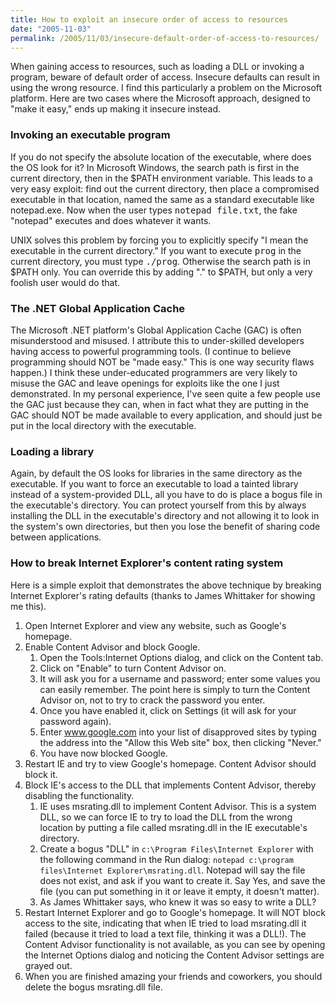 ```yaml
---
title: How to exploit an insecure order of access to resources
date: "2005-11-03"
permalink: /2005/11/03/insecure-default-order-of-access-to-resources/
---
```

When gaining access to resources, such as loading a DLL or invoking a program, beware of default order of access. Insecure defaults can result in using the wrong resource. I find this particularly a problem on the Microsoft platform. Here are two cases where the Microsoft approach, designed to "make it easy," ends up making it insecure instead.

### Invoking an executable program

If you do not specify the absolute location of the executable, where does the OS look for it? In Microsoft Windows, the search path is first in the current directory, then in the $PATH environment variable. This leads to a very easy exploit: find out the current directory, then place a compromised executable in that location, named the same as a standard executable like notepad.exe. Now when the user types <kbd>notepad file.txt</kbd>, the fake "notepad" executes and does whatever it wants.

UNIX solves this problem by forcing you to explicitly specify "I mean the executable in the current directory." If you want to execute <kbd>prog</kbd> in the current directory, you must type <kbd>./prog</kbd>. Otherwise the search path is in $PATH only. You can override this by adding "." to $PATH, but only a very foolish user would do that.

### The .NET Global Application Cache

The Microsoft .NET platform's Global Application Cache (GAC) is often misunderstood and misused. I attribute this to under-skilled developers having access to powerful programming tools. (I continue to believe programming should NOT be "made easy." This is one way security flaws happen.) I think these under-educated programmers are very likely to misuse the GAC and leave openings for exploits like the one I just demonstrated. In my personal experience, I've seen quite a few people use the GAC just because they can, when in fact what they are putting in the GAC should NOT be made available to every application, and should just be put in the local directory with the executable.

### Loading a library

Again, by default the OS looks for libraries in the same directory as the executable. If you want to force an executable to load a tainted library instead of a system-provided DLL, all you have to do is place a bogus file in the executable's directory. You can protect yourself from this by always installing the DLL in the executable's directory and not allowing it to look in the system's own directories, but then you lose the benefit of sharing code between applications.

### How to break Internet Explorer's content rating system

Here is a simple exploit that demonstrates the above technique by breaking Internet Explorer's rating defaults (thanks to James Whittaker for showing me this).

1.  Open Internet Explorer and view any website, such as Google's homepage.
2.  Enable Content Advisor and block Google. 
    1.  Open the Tools:Internet Options dialog, and click on the Content tab.
    2.  Click on "Enable" to turn Content Advisor on.
    3.  It will ask you for a username and password; enter some values you can easily remember. The point here is simply to turn the Content Advisor on, not to try to crack the password you enter.
    4.  Once you have enabled it, click on Settings (it will ask for your password again).
    5.  Enter www.google.com into your list of disapproved sites by typing the address into the "Allow this Web site" box, then clicking "Never."
    6.  You have now blocked Google.
3.  Restart IE and try to view Google's homepage. Content Advisor should block it.
4.  Block IE's access to the DLL that implements Content Advisor, thereby disabling the functionality. 
    1.  IE uses msrating.dll to implement Content Advisor. This is a system DLL, so we can force IE to try to load the DLL from the wrong location by putting a file called msrating.dll in the IE executable's directory.
    2.  Create a bogus "DLL" in `c:\Program Files\Internet Explorer` with the following command in the Run dialog: `notepad c:\program files\Internet Explorer\msrating.dll`. Notepad will say the file does not exist, and ask if you want to create it. Say Yes, and save the file (you can put something in it or leave it empty, it doesn't matter).
    3.  As James Whittaker says, who knew it was so easy to write a DLL?
5.  Restart Internet Explorer and go to Google's homepage. It will NOT block access to the site, indicating that when IE tried to load msrating.dll it failed (because it tried to load a text file, thinking it was a DLL!). The Content Advisor functionality is not available, as you can see by opening the Internet Options dialog and noticing the Content Advisor settings are grayed out.
6.  When you are finished amazing your friends and coworkers, you should delete the bogus msrating.dll file.
